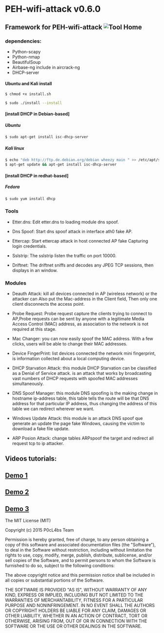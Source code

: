 # PEH-wifi-attack v0.6.0 
Framework for PEH-wifi-attack
![Tool Home](https://www.dropbox.com/s/rdj1skbfbiim11k/logo.jpg?dl=0)
---
### dependencies:
* Python-scapy
* Python-nmap
* BeautifulSoup
* Airbase-ng include in aircrack-ng
* DHCP-server

#### Ubuntu and Kali install
```sh
$ chmod +x install.sh
```
```sh
$ sudo ./install --install
```
#### [install DHCP in  Debian-based]

##### Ubuntu

```sh
$ sudo apt-get install isc-dhcp-server
```

##### Kali linux

```sh
$ echo "deb http://ftp.de.debian.org/debian wheezy main " >> /etc/apt/sources.list
$ apt-get update && apt-get install isc-dhcp-server
```

#### [install DHCP in  redhat-based]

##### Fedora

```sh
$ sudo yum install dhcp
```

### Tools
-  Etter.dns: Edit etter.dns to loading module dns spoof.

-  Dns Spoof: Start dns spoof attack in interface ath0 fake AP.

- Ettercap: Start ettercap attack in host connected AP fake Capturing login credentials.

-  Sslstrip: The sslstrip listen the traffic on port 10000.

-  Driftnet: The driftnet sniffs and decodes any JPEG TCP sessions, then displays in  an window.


### Modules
* Deauth Attack: kill all devices connected in AP (wireless network) or the attacker can Also put the Mac-address in the Client field, Then only one client disconnects the access point.

* Probe Request:  Probe request  capture the  clients trying to connect to AP,Probe requests can be sent by anyone with a legitimate Media Access Control (MAC) address, as association to the network is not required at this stage.

* Mac Changer: you can now easily spoof the MAC address. With a few clicks, users will be able to change their MAC addresses.

* Device FingerPrint:  list devices connected the network mini fingerprint, is information collected about a local computing device.

* DHCP Starvation Attack: this module DHCP Starvation can be classified as a Denial of Service attack. is an attack that works by broadcasting vast numbers of DHCP requests with spoofed MAC addresses simultaneously.

* DNS Spoof Manager: this module DNS spoofing is the making change in hostname ip-address table, this table tells the route will be that DNS address for that particular IP address, thus changing the address of this table we can redirect wherever we want.

* Windows Update Attack:  this module is an attack DNS spoof que generate an update the page fake Windows, causing the victim to download a fake file update. 

* ARP Posion Attack:  change tables ARPspoof the target and redirect all request tcp to ip attacker.
## Videos tutorials:
[Demo 1](http://www.youtube.com/watch?v=Jrb43KVPIJw)
--
[Demo 2](http://youtu.be/qVGLGNYyLzg)
--
[Demo 3](http://youtu.be/rNWvpV6NZoI)
--
The MIT License (MIT)

Copyright (c) 2015 P0cL4bs Team

Permission is hereby granted, free of charge, to any person obtaining a copy
of this software and associated documentation files (the "Software"), to deal
in the Software without restriction, including without limitation the rights
to use, copy, modify, merge, publish, distribute, sublicense, and/or sell
copies of the Software, and to permit persons to whom the Software is
furnished to do so, subject to the following conditions:

The above copyright notice and this permission notice shall be included in all
copies or substantial portions of the Software.

THE SOFTWARE IS PROVIDED "AS IS", WITHOUT WARRANTY OF ANY KIND, EXPRESS OR
IMPLIED, INCLUDING BUT NOT LIMITED TO THE WARRANTIES OF MERCHANTABILITY,
FITNESS FOR A PARTICULAR PURPOSE AND NONINFRINGEMENT. IN NO EVENT SHALL THE
AUTHORS OR COPYRIGHT HOLDERS BE LIABLE FOR ANY CLAIM, DAMAGES OR OTHER
LIABILITY, WHETHER IN AN ACTION OF CONTRACT, TORT OR OTHERWISE, ARISING FROM,
OUT OF OR IN CONNECTION WITH THE SOFTWARE OR THE USE OR OTHER DEALINGS IN THE
SOFTWARE.
